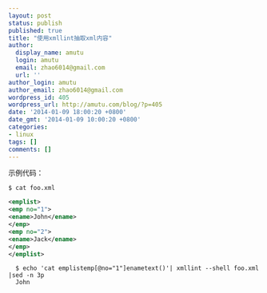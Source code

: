 ```yaml
---
layout: post
status: publish
published: true
title: "使用xmllint抽取xml内容"
author:
  display_name: amutu
  login: amutu
  email: zhao6014@gmail.com
  url: ''
author_login: amutu
author_email: zhao6014@gmail.com
wordpress_id: 405
wordpress_url: http://amutu.com/blog/?p=405
date: '2014-01-09 18:00:20 +0800'
date_gmt: '2014-01-09 10:00:20 +0800'
categories:
- linux
tags: []
comments: []
---
```

示例代码：

```shell
$ cat foo.xml
```
```xml
<emplist>
<emp no="1">
<ename>John</ename>
</emp>
<emp no="2">
<ename>Jack</ename>
</emp>
</emplist>
```
```shell
  $ echo 'cat emplistemp[@no="1"]enametext()'| xmllint --shell foo.xml |sed -n 3p  
  John
```
